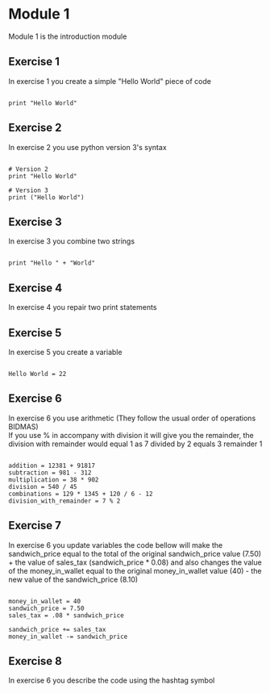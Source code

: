 # Module 1
Module 1 is the introduction module

## Exercise 1
In exercise 1 you create a simple "Hello World" piece of code

```

print "Hello World"

```

## Exercise 2
In exercise 2 you use python version 3's syntax

```

# Version 2
print "Hello World"

# Version 3
print ("Hello World")

```

## Exercise 3
In exercise 3 you combine two strings

```

print "Hello " + "World"

```

## Exercise 4
In exercise 4 you repair two print statements

## Exercise 5
In exercise 5 you create a variable

```

Hello World = 22

```

## Exercise 6
In exercise 6 you use arithmetic (They follow the usual order of operations BIDMAS)
<br>
If you use % in accompany with division it will give you the remainder, the division with remainder would equal 1 as 7 divided by 2 equals 3 remainder 1

```

addition = 12381 + 91817
subtraction = 981 - 312
multiplication = 38 * 902
division = 540 / 45
combinations = 129 * 1345 + 120 / 6 - 12
division_with_remainder = 7 % 2

```

## Exercise 7
In exercise 6 you update variables the code bellow will make the sandwich_price equal to the total of the original sandwich_price value (7.50) + the value of sales_tax (sandwich_price * 0.08) and also changes the value of the money_in_wallet equal to the original money_in_wallet value (40) - the new value of the sandwich_price (8.10)

```

money_in_wallet = 40
sandwich_price = 7.50
sales_tax = .08 * sandwich_price

sandwich_price += sales_tax
money_in_wallet -= sandwich_price

```

## Exercise 8
In exercise 6 you describe the code using the hashtag symbol

```
